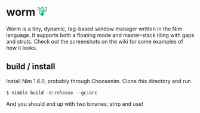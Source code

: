 
# worm <img src=logo.svg width=25 height=25>
Worm is a tiny, dynamic, tag-based window manager written in the Nim language.
It supports both a floating mode and master-stack tiling with gaps and struts.
Check out the screenshots on the wiki for some examples of how it looks.

## build / install
Install Nim 1.6.0, probably through Choosenim. Clone this directory and run
```
$ nimble build -d:release --gc:arc
```
And you should end up with two binaries; strip and use!